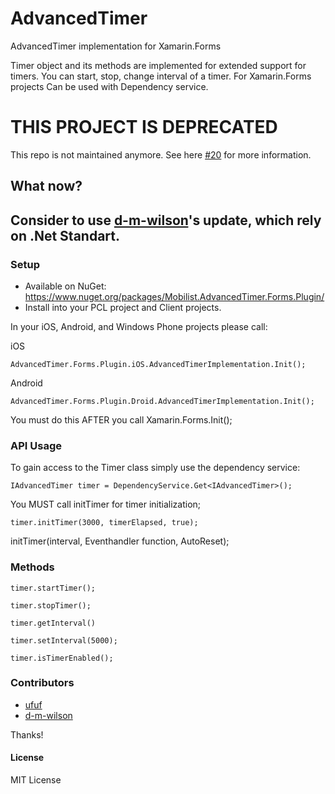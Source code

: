 AdvancedTimer
=============

AdvancedTimer implementation for Xamarin.Forms

Timer object and its methods are implemented for extended support for timers.
You can start, stop, change interval of a timer.
For Xamarin.Forms projects
Can be used with Dependency service.

# THIS PROJECT IS DEPRECATED
This repo is not maintained anymore. See here [#20](https://github.com/ufuf/AdvancedTimer/issues/20) for more information.

## What now?
## Consider to use [d-m-wilson](https://github.com/d-m-wilson/AdvancedTimer)'s update, which rely on .Net Standart.


### Setup
* Available on NuGet: https://www.nuget.org/packages/Mobilist.AdvancedTimer.Forms.Plugin/
* Install into your PCL project and Client projects.

In your iOS, Android, and Windows Phone projects please call:

iOS
```
AdvancedTimer.Forms.Plugin.iOS.AdvancedTimerImplementation.Init();
```

Android
```
AdvancedTimer.Forms.Plugin.Droid.AdvancedTimerImplementation.Init();
```

You must do this AFTER you call Xamarin.Forms.Init();


### API Usage

To gain access to the Timer class simply use the dependency service:

```
IAdvancedTimer timer = DependencyService.Get<IAdvancedTimer>();
```

You MUST call initTimer for timer initialization;

```
timer.initTimer(3000, timerElapsed, true);
```
initTimer(interval, Eventhandler function, AutoReset);
                
                
### Methods

```
timer.startTimer();
```
```
timer.stopTimer();
```
```
timer.getInterval()
```
```
timer.setInterval(5000);
```
```
timer.isTimerEnabled();
```

### Contributors
* [ufuf](https://github.com/ufuf)
* [d-m-wilson](https://github.com/d-m-wilson)


Thanks!

#### License
MIT License
